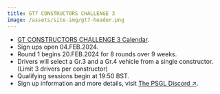```yaml
---
title: GT7 CONSTRUCTORS CHALLENGE 3
image: /assets/site-img/gt7-header.png
---
```


* [GT CONSTRUCTORS CHALLENGE 3 Calendar](/gt7/calendar).
* Sign ups open 04.FEB.2024.
* Round 1 begins 20.FEB.2024 for 8 rounds over 9 weeks.
* Drivers will select a Gr.3 and a Gr.4 vehicle from a single constructor. (Limit 3 drivers per constructor)
* Qualifying sessions begin at 19:50 BST.
* Sign up information and more details, visit <a href="https://premiersimgl.com/discord" title="Sign-up on Discord" rel="noopener" target="_blank">The PSGL Discord&nbsp;↗</a>.